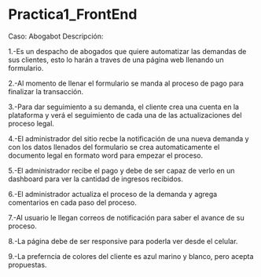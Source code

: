 # Practica1_FrontEnd
Caso: Abogabot Descripción:

1.-Es un despacho de abogados que quiere automatizar las demandas de sus clientes, esto lo harán a traves de una página web llenando un formulario.

2.-Al momento de llenar el formulario se manda al proceso de pago para finalizar la transacción.

3.-Para dar seguimiento a su demanda, el cliente crea una cuenta en la plataforma y verá el seguimiento de cada una de las actualizaciones del proceso legal.

4.-El administrador del sitio recbe la notificación de una nueva demanda y con los datos llenados del formulario se crea automaticamente el documento legal en formato word para empezar el proceso.

5.-El administrador recibe el pago y debe de ser capaz de verlo en un dashboard para ver la cantidad de ingresos recibidos.

6.-El administrador actualiza el proceso de la demanda y agrega comentarios en cada paso del proceso.

7.-Al usuario le llegan correos de notificación para saber el avance de su proceso.

8.-La página debe de ser responsive para poderla ver desde el celular.

9.-La preferncia de colores del cliente es azul marino y blanco, pero acepta propuestas.

